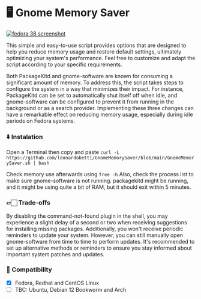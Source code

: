# 🖥 Gnome Memory Saver

[![fedora 38 screenshot](https://news.itsfoss.com/content/images/2023/02/fedora-38.jpg)](https://news.itsfoss.com/content/images/2023/02/fedora-38.jpg)  

This simple and easy-to-use script provides options that are designed to help you reduce memory usage and restore default settings, ultimately optimizing your system's performance. Feel free to customize and adapt the script according to your specific requirements.

Both PackageKitd and gnome-software are known for consuming a significant amount of memory. To address this, the script takes steps to configure the system in a way that minimizes their impact. For instance, PackageKitd can be set to automatically shut itself off when idle, and gnome-software can be configured to prevent it from running in the background or as a search provider. Implementing these three changes can have a remarkable effect on reducing memory usage, especially during idle periods on Fedora systems.

### ⬇️ Instalation
Open a Terminal then copy and paste `curl -L https://github.com/leonardobetti/GnomeMemorySaver/blob/main/GnomeMemorySaver.sh | bash`

Check memory use afterwards using `free -h` Also, check the process list to make sure gnome-software is not running. packagekitd might be running, and it might be using quite a bit of RAM, but it should exit within 5 minutes.

### 👉🏻 Trade-offs 
By disabling the command-not-found plugin in the shell, you may experience a slight delay of a second or two when receiving suggestions for installing missing packages. Additionally, you won't receive periodic reminders to update your system. However, you can still manually open gnome-software from time to time to perform updates. It's recommended to set up alternative methods or reminders to ensure you stay informed about important system patches and updates.

### 🔧 Compatibility
- [x] Fedora, Redhat and CentOS Linux
- [ ] TBC: Ubuntu, Debian 12 Bookworm and Arch
